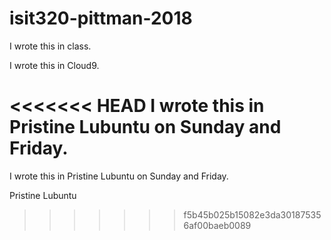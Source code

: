 # isit320-pittman-2018

I wrote this in class.

I wrote this in Cloud9.

<<<<<<< HEAD
I wrote this in Pristine Lubuntu on Sunday and Friday. 
=======
I wrote this in Pristine Lubuntu on Sunday and Friday.

Pristine Lubuntu
>>>>>>> f5b45b025b15082e3da301875356af00baeb0089
